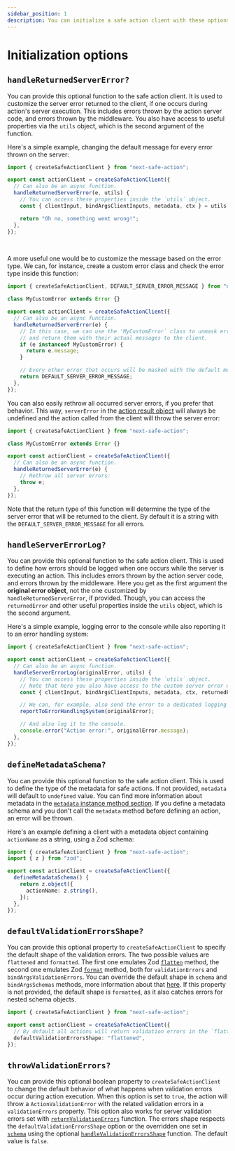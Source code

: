 ```yaml
---
sidebar_position: 1
description: You can initialize a safe action client with these options.
---
```


# Initialization options

## `handleReturnedServerError?`

You can provide this optional function to the safe action client. It is used to customize the server error returned to the client, if one occurs during action's server execution. This includes errors thrown by the action server code, and errors thrown by the middleware. You also have access to useful properties via the `utils` object, which is the second argument of the function.

Here's a simple example, changing the default message for every error thrown on the server:

```typescript title=src/lib/safe-action.ts
import { createSafeActionClient } from "next-safe-action";

export const actionClient = createSafeActionClient({
  // Can also be an async function.
  handleReturnedServerError(e, utils) {
    // You can access these properties inside the `utils` object.
    const { clientInput, bindArgsClientInputs, metadata, ctx } = utils;

    return "Oh no, something went wrong!";
  },
});
```

<br/>

A more useful one would be to customize the message based on the error type. We can, for instance, create a custom error class and check the error type inside this function:

```typescript title=src/lib/safe-action.ts
import { createSafeActionClient, DEFAULT_SERVER_ERROR_MESSAGE } from "next-safe-action";

class MyCustomError extends Error {}

export const actionClient = createSafeActionClient({
  // Can also be an async function.
  handleReturnedServerError(e) {
    // In this case, we can use the 'MyCustomError` class to unmask errors
    // and return them with their actual messages to the client.
    if (e instanceof MyCustomError) {
      return e.message;
    }

    // Every other error that occurs will be masked with the default message.
    return DEFAULT_SERVER_ERROR_MESSAGE;
  },
});
```

You can also easily rethrow all occurred server errors, if you prefer that behavior. This way, `serverError` in the [action result object](/docs/execution/action-result-object) will always be undefined and the action called from the client will throw the server error:

```typescript title=src/lib/safe-action.ts
import { createSafeActionClient } from "next-safe-action";

class MyCustomError extends Error {}

export const actionClient = createSafeActionClient({
  // Can also be an async function.
  handleReturnedServerError(e) {
    // Rethrow all server errors:
    throw e;
  },
});
```

Note that the return type of this function will determine the type of the server error that will be returned to the client. By default it is a string with the `DEFAULT_SERVER_ERROR_MESSAGE` for all errors.

## `handleServerErrorLog?`

You can provide this optional function to the safe action client. This is used to define how errors should be logged when one occurs while the server is executing an action. This includes errors thrown by the action server code, and errors thrown by the middleware. Here you get as the first argument the **original error object**, not the one customized by `handleReturnedServerError`, if provided. Though, you can access the `returnedError` and other useful properties inside the `utils` object, which is the second argument.

Here's a simple example, logging error to the console while also reporting it to an error handling system:

```typescript title=src/lib/safe-action.ts
import { createSafeActionClient } from "next-safe-action";

export const actionClient = createSafeActionClient({
  // Can also be an async function.
  handleServerErrorLog(originalError, utils) {
    // You can access these properties inside the `utils` object.
    // Note that here you also have access to the custom server error defined by `handleReturnedServerError`.
    const { clientInput, bindArgsClientInputs, metadata, ctx, returnedError } = utils;

    // We can, for example, also send the error to a dedicated logging system.
    reportToErrorHandlingSystem(originalError);

    // And also log it to the console.
    console.error("Action error:", originalError.message);
  },
});
```

## `defineMetadataSchema?`

You can provide this optional function to the safe action client. This is used to define the type of the metadata for safe actions. If not provided, `metadata` will default to `undefined` value. You can find more information about metadata in the [`metadata` instance method section](/docs/safe-action-client/instance-methods#metadata). If you define a metadata schema and you don't call the `metadata` method before defining an action, an error will be thrown.

Here's an example defining a client with a metadata object containing `actionName` as a string, using a Zod schema:

```typescript title="src/app/safe-action.ts"
import { createSafeActionClient } from "next-safe-action";
import { z } from "zod";

export const actionClient = createSafeActionClient({
  defineMetadataSchema() {
    return z.object({
      actionName: z.string(),
    });
  },
});
```

## `defaultValidationErrorsShape?`

You can provide this optional property to `createSafeActionClient` to specify the default shape of the validation errors. The two possible values are `flattened` and `formatted`. The first one emulates Zod [`flatten`](https://zod.dev/ERROR_HANDLING?id=flattening-errors) method, the second one emulates Zod [`format`](https://zod.dev/ERROR_HANDLING?id=formatting-errors) method, both for `validationErrors` and `bindArgsValidationErrors`. You can override the default shape in `schema` and `bindArgsSchemas` methods, more information about that [here](/docs/recipes/customize-validation-errors-format). If this property is not provided, the default shape is `formatted`, as it also catches errors for nested schema objects.

```typescript
import { createSafeActionClient } from "next-safe-action";

export const actionClient = createSafeActionClient({
  // By default all actions will return validation errors in the `flattened` shape.
  defaultValidationErrorsShape: "flattened",
});
```

## `throwValidationErrors?`

You can provide this optional boolean property to `createSafeActionClient` to change the default behavior of what happens when validation errors occur during action execution. When this option is set to `true`, the action will throw a `ActionValidationError` with the related validation errors in a `validationErrors` property. This option also works for server validation errors set with [`returnValidationErrors`](/docs/recipes/additional-validation-errors#returnvalidationerrors) function. The errors shape respects the `defaultValidationErrorsShape` option or the overridden one set in [`schema`](/docs/safe-action-client/instance-methods#schema) using the optional [`handleValidationErrorsShape`](/docs/recipes/customize-validation-errors-format) function. The default value is `false`.